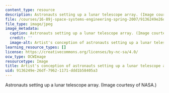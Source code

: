 ```yaml
---
content_type: resource
description: Astronauts setting up a lunar telescope array. (Image courtesy of NASA.)
file: /courses/16-89j-space-systems-engineering-spring-2007/9136249e26df79621171ddd1b58405a3_16-89js07-th.jpg
file_type: image/jpeg
image_metadata:
  caption: Astronauts setting up a lunar telescope array. (Image courtesy of [NASA](http://www.nasa.gov/mission_pages/exploration/multimedia/jfa18844_prt.htm).)
  credit: ''
  image-alt: Artist's conception of astronauts setting up a lunar telescope array.
learning_resource_types: []
license: https://creativecommons.org/licenses/by-nc-sa/4.0/
ocw_type: OCWImage
resourcetype: Image
title: Artist's conception of astronauts setting up a lunar telescope array
uid: 9136249e-26df-7962-1171-ddd1b58405a3
---
```

Astronauts setting up a lunar telescope array. (Image courtesy of NASA.)